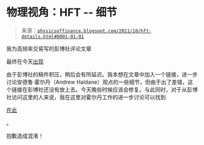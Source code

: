 <!--yml

分类：未分类

日期：2024-05-18 07:03:56

-->

# 物理视角：HFT -- 细节

> 来源：[`physicsoffinance.blogspot.com/2011/10/hft-details.html#0001-01-01`](http://physicsoffinance.blogspot.com/2011/10/hft-details.html#0001-01-01)

我为高频率交易写的彭博社评论文章

最终在今天[出现](http://www.bloomberg.com/news/2011-10-05/with-high-speed-trading-market-cannot-hold-commentary-by-mark-buchanan.html)

由于彭博社的稿件积压，稍后会有所延迟。我本想在文章中加入一个链接，进一步讨论安德鲁·霍尔丹（Andrew Haldane）观点的一些细节，但由于出了差错，这个链接在彭博社还没有放上去。今天晚些时候应该会修复。与此同时，对于从彭博社访问这里的人来说，我在这里对霍尔丹工作的进一步讨论可以找到

[在此](http://physicsoffinance.blogspot.com/2011/09/high-frequency-trading-taming-chaos.html)

。

抱歉造成混淆！
